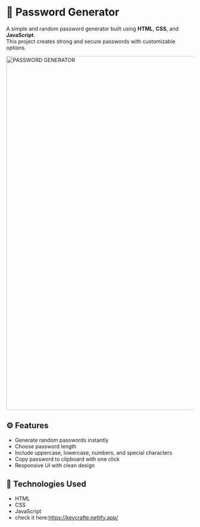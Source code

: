 # 🔐 Password Generator

A simple and random password generator built using **HTML**, **CSS**, and **JavaScript**.  
This project creates strong and secure passwords with customizable options.

<img width="950" alt="PASSWORD GENERATOR" src="https://github.com/user-attachments/assets/18915641-37ec-4a61-98c6-dc493f2b5ece" />




## ⚙️ Features

- Generate random passwords instantly
- Choose password length
- Include uppercase, lowercase, numbers, and special characters
- Copy password to clipboard with one click
- Responsive UI with clean design

## 🚀 Technologies Used

- HTML
- CSS
- JavaScript
- check it here:https://keycrafte.netlify.app/

